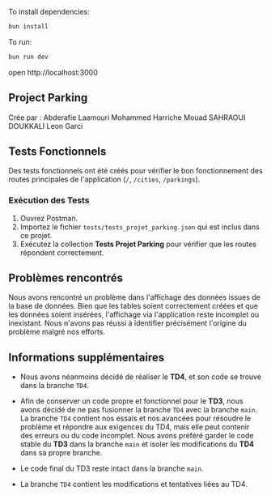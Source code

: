 To install dependencies:
```sh
bun install
```

To run:
```sh
bun run dev
```

open http://localhost:3000


## Project Parking
Crée par :
Abderafie Laamouri 
Mohammed Harriche 
Mouad SAHRAOUI DOUKKALI
Leon Garci


## Tests Fonctionnels

Des tests fonctionnels ont été créés pour vérifier le bon fonctionnement des routes principales de l'application (`/`, `/cities`, `/parkings`).

### Exécution des Tests

1. Ouvrez Postman.
2. Importez le fichier `tests/tests_projet_parking.json` qui est inclus dans ce projet.
3. Exécutez la collection **Tests Projet Parking** pour vérifier que les routes répondent correctement.

## Problèmes rencontrés

Nous avons rencontré un problème dans l'affichage des données issues de la base de données. Bien que les tables soient correctement créées et que les données soient insérées, l'affichage via l'application reste incomplet ou inexistant. Nous n'avons pas réussi à identifier précisément l'origine du problème malgré nos efforts.

## Informations supplémentaires

- Nous avons néanmoins décidé de réaliser le **TD4**, et son code se trouve dans la branche `TD4`.
- Afin de conserver un code propre et fonctionnel pour le **TD3**, nous avons décidé de ne pas fusionner la branche `TD4` avec la branche `main`. La branche `TD4` contient nos essais et nos avancées pour résoudre le problème et répondre aux exigences du TD4, mais elle peut contenir des erreurs ou du code incomplet. Nous avons préféré garder le code stable du **TD3** dans la branche `main` et isoler les modifications du **TD4** dans sa propre branche.

- Le code final du TD3 reste intact dans la branche `main`.
- La branche `TD4` contient les modifications et tentatives liées au TD4.

